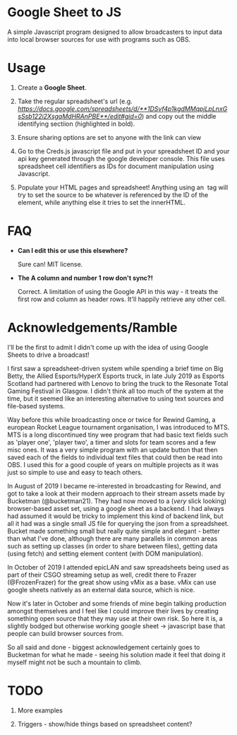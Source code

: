 # Google Sheet to JS
A simple Javascript program designed to allow broadcasters to input data into local browser sources for use with programs such as OBS.

# Usage
1. Create a **Google Sheet**.

1. Take the regular spreadsheet's url (e.g. _https://docs.google.com/spreadsheets/d/**1DSvf4p1kgdMMqpjLpLnxGsSsb122i2XsgqMdHRAnPBE**/edit#gid=0_) and copy out the middle identifying sectiion (highlighted in bold).

1. Ensure sharing options are set to anyone with the link can view

1. Go to the Creds.js javascript file and put in your spreadsheet ID and your api key generated through the google developer console. This file uses spreadsheet cell identifiers as IDs for document manipulation using Javascript.

1. Populate your HTML pages and spreadsheet! Anything using an <img> tag will try to set the source to be whatever is referenced by the ID of the element, while anything else it tries to set the innerHTML.


# FAQ

- **Can I edit this or use this elsewhere?**

   Sure can! MIT license.

- **The A column and number 1 row don't sync?!** 

   Correct. A limitation of using the Google API in this way - it treats the first row and column as header rows. It'll happily retrieve any other cell.

# Acknowledgements/Ramble
I'll be the first to admit I didn't come up with the idea of using Google Sheets to drive a broadcast!

I first saw a spreadsheet-driven system while spending a brief time on Big Betty, the Allied Esports/HyperX Esports truck, in late July 2019 as Esports Scotland had partnered with Lenovo to bring the truck to the Resonate Total Gaming Festival in Glasgow.
I didn't think all too much of the system at the time, but it seemed like an interesting alternative to using text sources and file-based systems.

Way before this while broadcasting once or twice for Rewind Gaming, a european Rocket League tournament organisation, I was introduced to MTS. MTS is a long discontinued tiny wee program that had basic text fields such as 'player one', 'player two', a timer and slots for team scores and a few misc ones. It was a very simple program with an update button that then saved each of the fields to individual text files that could then be read into OBS. I used this for a good couple of years on multiple projects as it was just so simple to use and easy to teach others.

In August of 2019 I became re-interested in broadcasting for Rewind, and got to take a look at their modern approach to their stream assets made by Bucketman (@bucketman21). They had now moved to a (_very_ slick looking) browser-based asset set, using a google sheet as a backend. I had always had assumed it would be tricky to implement this kind of backend link, but all it had was a single small JS file for querying the json from a spreadsheet. Bucket made something small but really quite simple and elegant - better than what I've done, although there are many parallels in common areas such as setting up classes (in order to share between files), getting data (using fetch) and setting element content (with DOM manipulation).

In October of 2019 I attended epicLAN and saw spreadsheets being used as part of their CSGO streaming setup as well, credit there to Frazer (@FrozenFrazer) for the great show using vMix as a base. vMix can use google sheets natively as an external data source, which is nice.

Now it's later in October and some friends of mine begin talking production amongst themselves and I feel like I could improve their lives by creating something open source that they may use at their own risk. So here it is, a slightly bodged but otherwise working google sheet -> javascript base that people can build browser sources from.

So all said and done - biggest acknowledgement certainly goes to Bucketman for what he made - seeing his solution made it feel that doing it myself might not be such a mountain to climb.


# TODO

1. More examples

1. Triggers - show/hide things based on spreadsheet content?
